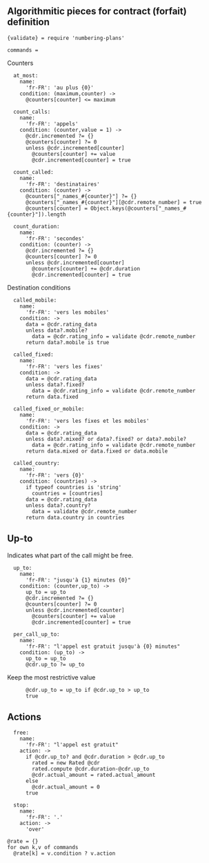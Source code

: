 Algorithmitic pieces for contract (forfait) definition
-------------

    {validate} = require 'numbering-plans'

    commands =

Counters

      at_most:
        name:
          'fr-FR': 'au plus {0}'
        condition: (maximum,counter) ->
          @counters[counter] <= maximum

      count_calls:
        name:
          'fr-FR': 'appels'
        condition: (counter,value = 1) ->
          @cdr.incremented ?= {}
          @counters[counter] ?= 0
          unless @cdr.incremented[counter]
            @counters[counter] += value
            @cdr.incremented[counter] = true

      count_called:
        name:
          'fr-FR': 'destinataires'
        condition: (counter) ->
          @counters["_names_#{counter}"] ?= {}
          @counters["_names_#{counter}"][@cdr.remote_number] = true
          @counters[counter] = Object.keys(@counters["_names_#{counter}"]).length

      count_duration:
        name:
          'fr-FR': 'secondes'
        condition: (counter) ->
          @cdr.incremented ?= {}
          @counters[counter] ?= 0
          unless @cdr.incremented[counter]
            @counters[counter] += @cdr.duration
            @cdr.incremented[counter] = true

Destination conditions

      called_mobile:
        name:
          'fr-FR': 'vers les mobiles'
        condition: ->
          data = @cdr.rating_data
          unless data?.mobile?
            data = @cdr.rating_info = validate @cdr.remote_number
          return data?.mobile is true

      called_fixed:
        name:
          'fr-FR': 'vers les fixes'
        condition: ->
          data = @cdr.rating_data
          unless data?.fixed?
            data = @cdr.rating_info = validate @cdr.remote_number
          return data.fixed

      called_fixed_or_mobile:
        name:
          'fr-FR': 'vers les fixes et les mobiles'
        condition: ->
          data = @cdr.rating_data
          unless data?.mixed? or data?.fixed? or data?.mobile?
            data = @cdr.rating_info = validate @cdr.remote_number
          return data.mixed or data.fixed or data.mobile

      called_country:
        name:
          'fr-FR': 'vers {0}'
        condition: (countries) ->
          if typeof countries is 'string'
            countries = [countries]
          data = @cdr.rating_data
          unless data?.country?
            data = validate @cdr.remote_number
          return data.country in countries

Up-to
-----

Indicates what part of the call might be free.

      up_to:
        name:
          'fr-FR': "jusqu'à {1} minutes {0}"
        condition: (counter,up_to) ->
          up_to = up_to
          @cdr.incremented ?= {}
          @counters[counter] ?= 0
          unless @cdr.incremented[counter]
            @counters[counter] += value
            @cdr.incremented[counter] = true

      per_call_up_to:
        name:
          'fr-FR': "l'appel est gratuit jusqu'à {0} minutes"
        condition: (up_to) ->
          up_to = up_to
          @cdr.up_to ?= up_to

Keep the most restrictive value

          @cdr.up_to = up_to if @cdr.up_to > up_to
          true

Actions
-------

      free:
        name:
          'fr-FR': "l'appel est gratuit"
        action: ->
          if @cdr.up_to? and @cdr.duration > @cdr.up_to
            rated = new Rated @cdr
            rated.compute @cdr.duration-@cdr.up_to
            @cdr.actual_amount = rated.actual_amount
          else
            @cdr.actual_amount = 0
          true

      stop:
        name:
          'fr-FR': '.'
        action: ->
          'over'

    @rate = {}
    for own k,v of commands
      @rate[k] = v.condition ? v.action
